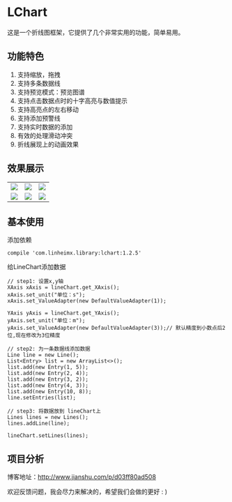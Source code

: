 # LChart
这是一个折线图框架，它提供了几个非常实用的功能，简单易用。

## 功能特色
1. 支持缩放，拖拽
2. 支持多条数据线
3. 支持预览模式：预览图谱
4. 支持点击数据点时的十字高亮与数值提示
5. 支持高亮点的左右移动
6. 支持添加预警线
7. 支持实时数据的添加
8. 有效的处理滑动冲突
9. 折线展现上的动画效果


## 效果展示
<table align="center">
    <tr>
        <td><img src="https://github.com/linheimx/LChart/blob/master/art/l_basic.png"/></td>
        <td><img src="https://github.com/linheimx/LChart/blob/master/art/l_warn.png"/></td>
        <td><img src="https://github.com/linheimx/LChart/blob/master/art/l_multi.png"/></td>
    </tr>
    <tr>
        <td><img src="https://github.com/linheimx/LChart/blob/master/art/l_func.png"/></td>
        <td><img src="https://github.com/linheimx/LChart/blob/master/art/l_preview.png"/></td>
        <td><img src="https://github.com/linheimx/LChart/blob/master/art/l_realtime.png"/></td>
    </tr>
</table>


## 基本使用
添加依赖
```
compile 'com.linheimx.library:lchart:1.2.5'
```
给LineChart添加数据

```
// step1: 设置x,y轴
XAxis xAxis = lineChart.get_XAxis();
xAxis.set_unit("单位：s");
xAxis.set_ValueAdapter(new DefaultValueAdapter(1));

YAxis yAxis = lineChart.get_YAxis();
yAxis.set_unit("单位：m");
yAxis.set_ValueAdapter(new DefaultValueAdapter(3));// 默认精度到小数点后2位,现在修改为3位精度

// step2: 为一条数据线添加数据
Line line = new Line();
List<Entry> list = new ArrayList<>();
list.add(new Entry(1, 5));
list.add(new Entry(2, 4));
list.add(new Entry(3, 2));
list.add(new Entry(4, 3));
list.add(new Entry(10, 8));
line.setEntries(list);

// step3: 将数据放到 lineChart上
Lines lines = new Lines();
lines.addLine(line);

lineChart.setLines(lines);
```

## 项目分析
博客地址：http://www.jianshu.com/p/d03ff80ad508

欢迎反馈问题，我会尽力来解决的，希望我们会做的更好 : )